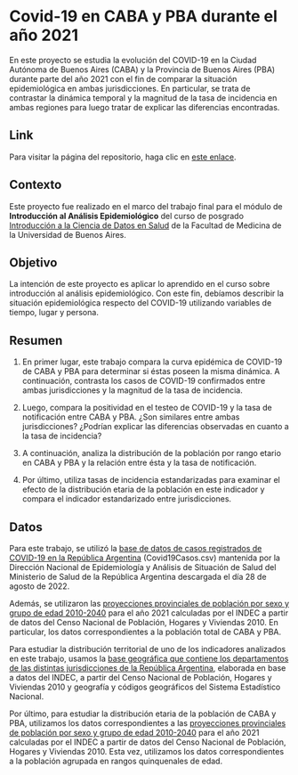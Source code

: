 # Covid-19 en CABA y PBA durante el año 2021

En este proyecto se estudia la evolución del COVID-19 en la Ciudad Autónoma de Buenos Aires (CABA) y la Provincia de Buenos Aires (PBA) durante parte del año 2021 con el fin de comparar la situación epidemiológica en ambas jurisdicciones. En particular, se trata de contrastar la dinámica temporal y la magnitud de la tasa de incidencia en ambas regiones para luego tratar de explicar las diferencias encontradas.

## Link

Para visitar la página del repositorio, haga clic en [este enlace](https://pauladuna.github.io/epidemiological-analysis-on-covid/).

## Contexto

Este proyecto fue realizado en el marco del trabajo final para el módulo de **Introducción al Análisis Epidemiológico** del curso de posgrado [Introducción a la Ciencia de Datos en Salud](https://www.fmed.uba.ar/innovacion/hacemos) de la Facultad de Medicina de la Universidad de Buenos Aires.

## Objetivo

La intención de este proyecto es aplicar lo aprendido en el curso sobre introducción al análisis epidemiológico. Con este fin, debíamos describir la situación epidemiológica respecto del COVID-19 utilizando variables de tiempo, lugar y persona. 

## Resumen

1. En primer lugar, este trabajo compara la curva epidémica de COVID-19 de CABA y PBA para determinar si éstas poseen la misma dinámica. A continuación, contrasta los casos de COVID-19 confirmados entre ambas jurisdicciones y la magnitud de la tasa de incidencia.

2. Luego, compara la positividad en el testeo de COVID-19 y la tasa de notificación entre CABA y PBA. ¿Son similares entre ambas jurisdicciones? ¿Podrían explicar las diferencias observadas en cuanto a la tasa de incidencia?

3. A continuación, analiza la distribución de la población por rango etario en CABA y PBA y la relación entre ésta y la tasa de notificación.

4. Por último, utiliza tasas de incidencia estandarizadas para examinar el efecto de la distribución etaria de la población en este indicador y compara el indicador estandarizado entre jurisdicciones.

## Datos

Para este trabajo, se utilizó la [base de datos de casos registrados de COVID-19 en la República Argentina](https://www.datos.gob.ar/dataset/salud-covid-19-casos-registrados-republica-argentina) (Covid19Casos.csv) mantenida por la Dirección Nacional de Epidemiología y Análisis de Situación de Salud del Ministerio de Salud de la República Argentina descargada el día 28 de agosto de 2022.

Además, se utilizaron las [proyecciones provinciales de población por sexo y grupo de edad 2010-2040](https://www.indec.gob.ar/ftp/cuadros/publicaciones/proyecciones_prov_2010_2040.pdf) para el año 2021 calculadas por el INDEC a partir de datos del Censo Nacional de Población, Hogares y Viviendas 2010. En particular, los datos correspondientes a la población total de CABA y PBA.

Para estudiar la distribución territorial de uno de los indicadores analizados en este trabajo, usamos la [base geográfica que contiene los departamentos de las distintas jurisdicciones de la República Argentina](https://www.indec.gob.ar/indec/web/Institucional-Indec-Codgeo), elaborada en base a datos del INDEC, a partir del Censo Nacional de Población, Hogares y Viviendas 2010 y geografía y códigos geográficos del Sistema Estadístico Nacional.

Por último, para estudiar la distribución etaria de la población de CABA y PBA, utilizamos los datos correspondientes a las [proyecciones provinciales de población por sexo y grupo de edad 2010-2040](https://www.indec.gob.ar/ftp/cuadros/publicaciones/proyecciones_prov_2010_2040.pdf) para el año 2021 calculadas por el INDEC a partir de datos del Censo Nacional de Población, Hogares y Viviendas 2010. Esta vez, utilizamos los datos correspondientes a la población agrupada en rangos quinquenales de edad.
